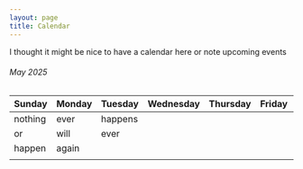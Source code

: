 ```yaml
---
layout: page
title: Calendar
---
```


I thought it might be nice to have a calendar here or note upcoming events 

###### [](#header-6)May 2025

| Sunday      | Monday   | Tuesday | Wednesday | Thursday | Friday | Saturday | 
|:-------------|:------------------|:------|:-|:-|:-|:-|
| nothing          | ever | happens |
| or | will | ever |
| happen   |   again |  |
|         | | |
